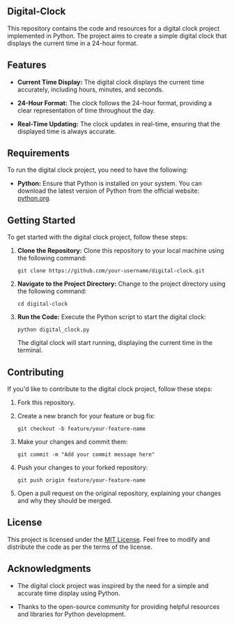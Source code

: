 ## Digital-Clock

This repository contains the code and resources for a digital clock project implemented in Python. The project aims to create a simple digital clock that displays the current time in a 24-hour format.

## Features

- **Current Time Display:** The digital clock displays the current time accurately, including hours, minutes, and seconds.

- **24-Hour Format:** The clock follows the 24-hour format, providing a clear representation of time throughout the day.

- **Real-Time Updating:** The clock updates in real-time, ensuring that the displayed time is always accurate.

## Requirements

To run the digital clock project, you need to have the following:

- **Python:** Ensure that Python is installed on your system. You can download the latest version of Python from the official website: [python.org](https://www.python.org).

## Getting Started

To get started with the digital clock project, follow these steps:

1. **Clone the Repository:** Clone this repository to your local machine using the following command:

   ```
   git clone https://github.com/your-username/digital-clock.git
   ```

2. **Navigate to the Project Directory:** Change to the project directory using the following command:

   ```
   cd digital-clock
   ```

3. **Run the Code:** Execute the Python script to start the digital clock:

   ```
   python digital_clock.py
   ```

   The digital clock will start running, displaying the current time in the terminal.

## Contributing

If you'd like to contribute to the digital clock project, follow these steps:

1. Fork this repository.

2. Create a new branch for your feature or bug fix:

   ```
   git checkout -b feature/your-feature-name
   ```

3. Make your changes and commit them:

   ```
   git commit -m "Add your commit message here"
   ```

4. Push your changes to your forked repository:

   ```
   git push origin feature/your-feature-name
   ```

5. Open a pull request on the original repository, explaining your changes and why they should be merged.

## License

This project is licensed under the [MIT License](LICENSE). Feel free to modify and distribute the code as per the terms of the license.

## Acknowledgments

- The digital clock project was inspired by the need for a simple and accurate time display using Python.

- Thanks to the open-source community for providing helpful resources and libraries for Python development.
